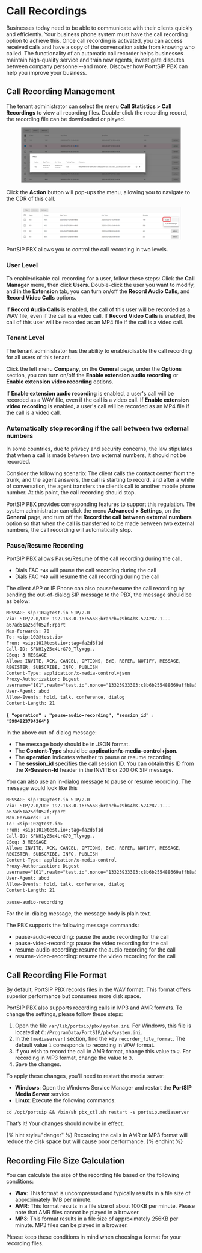 # Call Recordings

Businesses today need to be able to communicate with their clients quickly and efficiently. Your business phone system must have the call recording option to achieve this. Once call recording is activated, you can access received calls and have a copy of the conversation aside from knowing who called. The functionality of an automatic call recorder helps businesses maintain high-quality service and train new agents, investigate disputes between company personnel--and more. Discover how PorttSIP PBX can help you improve your business.

## Call Recording Management

The tenant administrator can select the menu **Call Statistics > Call Recordings** to view all recording files. Double-click the recording record, the recording file can be downloaded or played.

<figure><img src="../../../.gitbook/assets/call-recording-1.png" alt=""><figcaption></figcaption></figure>

Click the **Action** button will pop-ups the menu, allowing you to navigate to the CDR of this call.

<figure><img src="../../../.gitbook/assets/call-recording-2.png" alt=""><figcaption></figcaption></figure>

PortSIP PBX allows you to control the call recording in two levels.

### User Level

To enable/disable call recording for a user, follow these steps: Click the **Call Manager** menu, then click **Users**. Double-click the user you want to modify, and in the **Extension** tab, you can turn on/off the **Record Audio Calls**, and **Record Video Calls** options.

If **Record Audio Calls** is enabled, the call of this user will be recorded as a WAV file, even if the call is a video call. If **Record Video Calls** is enabled, the call of this user will be recorded as an MP4 file if the call is a video call.

### Tenant Level

The tenant administrator has the ability to enable/disable the call recording for all users of this tenant.

Click the left menu **Company**, on the **General** page, under the **Options** section, you can turn on/off the  **Enable extension audio recording** or **Enable extension video recording** options.

If **Enable extension audio recording** is enabled, a user's call will be recorded as a WAV file, even if the call is a video call. If **Enable extension video recording** is enabled, a user's call will be recorded as an MP4 file if the call is a video call.

### Automatically stop recording if the call between two external numbers

In some countries, due to privacy and security concerns, the law stipulates that when a call is made between two external numbers, it should not be recorded.

Consider the following scenario: The client calls the contact center from the trunk, and the agent answers, the call is starting to record, and after a while of conversation, the agent transfers the client’s call to another mobile phone number. At this point, the call recording should stop.

PortSIP PBX provides corresponding features to support this regulation. The system administrator can click the menu **Advanced > Settings**, on the **General** page, and turn off the **Record the call between external numbers** option so that when the call is transferred to be made between two external numbers, the call recording will automatically stop.

### Pause/Resume Recording

PortSIP PBX allows Pause/Resume of the call recording during the call.

* Dials FAC `*48` will pause the call recording during the call
* Dials FAC `*49` will resume the call recording during the call

The client APP or IP Phone can also pause/resume the call recording by sending the out-of-dialog SIP message to the PBX, the message should be as below:

<pre><code>MESSAGE sip:102@test.io SIP/2.0
Via: SIP/2.0/UDP 192.168.0.16:5568;branch=z9hG4bK-524287-1---a67ad51a25df052f;rport
Max-Forwards: 70
To: &#x3C;sip:102@test.io>
From: &#x3C;sip:101@test.io>;tag=fa2d6f1d
Call-ID: SFNH1yZ5c4LrG70_Tlyxgg..
CSeq: 3 MESSAGE
Allow: INVITE, ACK, CANCEL, OPTIONS, BYE, REFER, NOTIFY, MESSAGE, REGISTER, SUBSCRIBE, INFO, PUBLISH
Content-Type: application/x-media-control+json
Proxy-Authorization: Digest username="101",realm="test.io",nonce="13323933303:c8b6b255488669affb8a3e657188569a",uri="sip:102@test.io",response="da014b313dde19ff29c82043404af10f",algorithm=MD5
User-Agent: abcd
Allow-Events: hold, talk, conference, dialog
Content-Length: 21

<strong>{ "operation" : "pause-audio-recording", "session_id" : "5984923794364"}
</strong></code></pre>

In the above out-of-dialog message:

* The message body should be in JSON format.&#x20;
* The **Content-Type** should be **application/x-media-control+json.**
* The **operation** indicates whether to pause or resume recording
* The **session\_id** specifies the call session ID. You can obtain this ID from the **X-Session-Id** header in the INVITE or 200 OK SIP message.&#x20;

You can also use an in-dialog message to pause or resume recording. The message would look like this

```
MESSAGE sip:102@test.io SIP/2.0
Via: SIP/2.0/UDP 192.168.0.16:5568;branch=z9hG4bK-524287-1---a67ad51a25df052f;rport
Max-Forwards: 70
To: <sip:102@test.io>
From: <sip:101@test.io>;tag=fa2d6f1d
Call-ID: SFNH1yZ5c4LrG70_Tlyxgg..
CSeq: 3 MESSAGE
Allow: INVITE, ACK, CANCEL, OPTIONS, BYE, REFER, NOTIFY, MESSAGE, REGISTER, SUBSCRIBE, INFO, PUBLISH
Content-Type: application/x-media-control
Proxy-Authorization: Digest username="101",realm="test.io",nonce="13323933303:c8b6b255488669affb8a3e657188569a",uri="sip:102@test.io",response="da014b313dde19ff29c82043404af10f",algorithm=MD5
User-Agent: abcd
Allow-Events: hold, talk, conference, dialog
Content-Length: 21

pause-audio-recording
```

For the in-dialog message, the message body is plain text.

The PBX supports the following message commands:

* pause-audio-recording: pause the audio recording for the call
* pause-video-recording: pause the video recording for the call
* resume-audio-recording: resume the audio recording for the call
* resume-video-recording: resume the video recording for the call

## **Call Recording File Format**

By default, PortSIP PBX records files in the WAV format. This format offers superior performance but consumes more disk space.

PortSIP PBX also supports recording calls in MP3 and AMR formats. To change the settings, please follow these steps:

1. Open the file `var/lib/portsip/pbx/system.ini`. For Windows, this file is located at `C:/ProgramData/PortSIP/pbx/system.ini`.
2. In the `[mediaserver]` section, find the key `recorder_file_format`. The default value  `1` corresponds to recording in WAV format.
3. If you wish to record the call in AMR format, change this value to `2`. For recording in MP3 format, change the value to `3`.
4. Save the changes.

To apply these changes, you'll need to restart the media server:

* **Windows**: Open the Windows Service Manager and restart the **PortSIP Media Server** service.
* **Linux**: Execute the following commands:

```
cd /opt/portsip && /bin/sh pbx_ctl.sh restart -s portsip.mediaserver
```

That’s it! Your changes should now be in effect.

{% hint style="danger" %}
Recording the calls in AMR or MP3 format will reduce the disk space but will cause poor performance.
{% endhint %}

## **Recording File Size Calculation**

You can calculate the size of the recording file based on the following conditions:

* **Wav**: This format is uncompressed and typically results in a file size of approximately 1MB per minute.
* **AMR**: This format results in a file size of about 100KB per minute. Please note that AMR files cannot be played in a browser.
* **MP3**: This format results in a file size of approximately 256KB per minute. MP3 files can be played in a browser.

Please keep these conditions in mind when choosing a format for your recording files.

